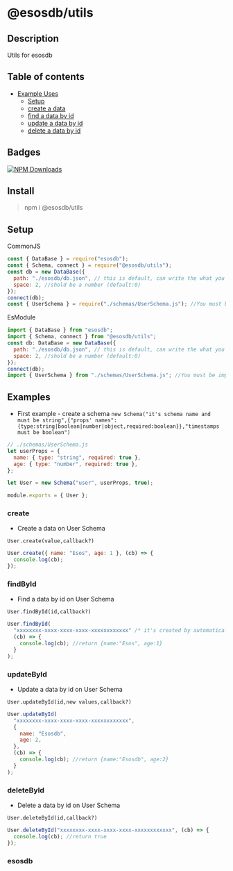 # @esosdb/utils

## Description

Utils for esosdb

## Table of contents

- [Example Uses](#examples)
  - [Setup](#setup)
  - [create a data](#create)
  - [find a data by id](#findbyid)
  - [update a data by id](#updatebyid)
  - [delete a data by id](#deletebyid)

## Badges

[![NPM Downloads](https://img.shields.io/npm/dt/@esosdb/utils.svg?style=flat-square)](https://www.npmjs.com/package/@esosdb/utils)

## Install

> npm i @esosdb/utils

## Setup

CommonJS

```js
const { DataBase } = require("esosdb");
const { Schema, connect } = require("@esosdb/utils");
const db = new DataBase({
  path: "./esosdb/db.json", // this is default, can write the what you want
  space: 2, //shold be a number (default:0)
});
connect(db);
const { UserSchema } = require("./schemas/UserSchema.js"); //You must be import after connect() function
```

EsModule

```js
import { DataBase } from "esosdb";
import { Schema, connect } from "@esosdb/utils";
const db: DataBase = new DataBase({
  path: "./esosdb/db.json", // this is default, can write the what you want
  space: 2, //shold be a number (default:0)
});
connect(db);
import { UserSchema } from "./schemas/UserSchema.js"; //You must be import after connect() function
```

## Examples

- First example - create a schema
  `new Schema("it's schema name and must be string",{"props' names":{type:string|boolean|number|object,required:boolean}},"timestamps must be boolean")`

```js
// ./schemas/UserSchema.js
let userProps = {
  name: { type: "string", required: true },
  age: { type: "number", required: true },
};

let User = new Schema("user", userProps, true);

module.exports = { User };
```

### create

- Create a data on User Schema

`User.create(value,callback?)`

```js
User.create({ name: "Esos", age: 1 }, (cb) => {
  console.log(cb);
});
```

### findById

- Find a data by id on User Schema

`User.findById(id,callback?)`

```js
User.findById(
  "xxxxxxxx-xxxx-xxxx-xxxx-xxxxxxxxxxxx" /* it's created by automatically, you can create as manually, just add to Schema*/,
  (cb) => {
    console.log(cb); //return {name:"Esos", age:1}
  }
);
```

### updateById

- Update a data by id on User Schema

`User.updateById(id,new values,callback?)`

```js
User.updateById(
  "xxxxxxxx-xxxx-xxxx-xxxx-xxxxxxxxxxxx",
  {
    name: "Esosdb",
    age: 2,
  },
  (cb) => {
    console.log(cb); //return {name:"Esosdb", age:2}
  }
);
```

### deleteById

- Delete a data by id on User Schema

`User.deleteById(id,callback?)`

```js
User.deleteById("xxxxxxxx-xxxx-xxxx-xxxx-xxxxxxxxxxxx", (cb) => {
  console.log(cb); //return true
});
```

### esosdb

